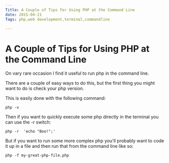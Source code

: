 ```yaml
---
Title: A Couple of Tips for Using PHP at the Command Line
date: 2015-04-21
Tags: php,web development,terminal,commandline

---
```

# A Couple of Tips for Using PHP at the Command Line

On vary rare occasion I find it useful to run php in the command line.

There are a couple of easy ways to do this, but the first thing you might want to do is check your php version.

This is easily done with the following command:

`
php -v
`

Then if you want to quickly execute some php directly in the terminal you can use the -r switch:

`
php -r  'echo "Boo!";'
`


But if you want to run some more complex php you'll probably want to code it up in a file and then run that from the command line like so:

`
php -f my-great-php-file.php
`


